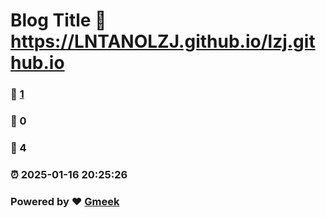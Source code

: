 # Blog Title :link: https://LNTANOLZJ.github.io/lzj.github.io 
### :page_facing_up: [1](https://LNTANOLZJ.github.io/lzj.github.io/tag.html) 
### :speech_balloon: 0 
### :hibiscus: 4 
### :alarm_clock: 2025-01-16 20:25:26 
### Powered by :heart: [Gmeek](https://github.com/Meekdai/Gmeek)
